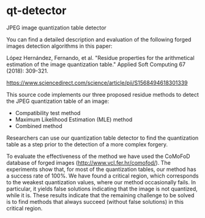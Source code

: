 # qt-detector
JPEG image quantization table detector

You can find a detailed description and evaluation of the following forged images detection algorithms in this paper:

López Hernández, Fernando, et al. "Residue properties for the arithmetical estimation of the image quantization table." Applied Soft Computing 67 (2018): 309-321.

https://www.sciencedirect.com/science/article/pii/S1568494618301339

This source code implements our three proposed residue methods to detect the JPEG quantization table of an image:
- Compatibility test method
- Maximum Likelihood Estimation (MLE) method
- Combined method

Researchers can use our quantization table detector to find the quantization table as a step prior to the detection of a more complex forgery.

To evaluate the effectiveness of the method we have used the CoMoFoD database of forged images (http://www.vcl.fer.hr/comofod/). The experiments show that, for most of the quantization tables, our method has a success rate of 100%. We have found a critical region, which corresponds to the weakest quantization values, where our method occasionally fails. In particular, it yields false solutions indicating that the image is not quantized, while it is. These results indicate that the remaining challenge to be solved is to find methods that always succeed (without false solutions) in this critical region.
